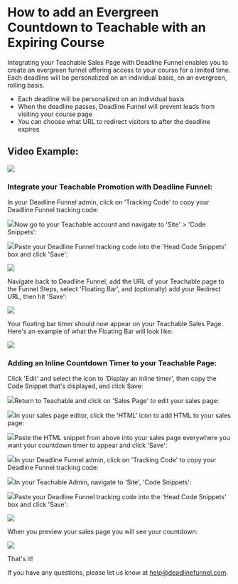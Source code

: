 # How to add an Evergreen Countdown to Teachable with an Expiring Course

Integrating your Teachable Sales Page with Deadline Funnel enables you to create an evergreen funnel offering access to your course for a limited time. Each deadline will be personalized on an individual basis, on an evergreen, rolling basis.

* Each deadline will be personalized on an individual basis
* When the deadline passes, Deadline Funnel will prevent leads from visiting your course page
* You can choose what URL to redirect visitors to after the deadline expires

## Video Example:

![](https://fast.wistia.com/embed/medias/rh28b6bv5t/swatch)

### Integrate your Teachable Promotion with Deadline Funnel:

In your Deadline Funnel admin, click on 'Tracking Code' to copy your Deadline Funnel tracking code:

![](https://s3.amazonaws.com/helpscout.net/docs/assets/53974d6ce4b0c76107b109d1/images/5a79f60f0428634376cfdcb2/file-elWYOoZEj4.png)Now go to your Teachable account and navigate to 'Site' &gt; 'Code Snippets':

![](https://s3.amazonaws.com/helpscout.net/docs/assets/53974d6ce4b0c76107b109d1/images/5b27e9be2c7d3a0fa9a31c84/file-QQ7ZPePC77.png)Paste your Deadline Funnel tracking code into the 'Head Code Snippets' box and click 'Save':

![](https://s3.amazonaws.com/helpscout.net/docs/assets/53974d6ce4b0c76107b109d1/images/5db844392c7d3a7e9ae32e81/file-kmn0zi7g4N.jpg)

Navigate back to Deadline Funnel, add the URL of your Teachable page to the Funnel Steps, select 'Floating Bar', and \(optionally\) add your Redirect URL, then hit 'Save':

![](https://s3.amazonaws.com/helpscout.net/docs/assets/53974d6ce4b0c76107b109d1/images/5c783c362c7d3a0cb932155e/file-JDPyIgnWsG.png)

Your floating bar timer should now appear on your Teachable Sales Page. Here's an example of what the Floating Bar will look like:

![](https://s3.amazonaws.com/helpscout.net/docs/assets/53974d6ce4b0c76107b109d1/images/5c65c0a12c7d3a66e32e783a/file-r2622Bfum3.png)

### **Adding an Inline Countdown Timer to your Teachable Page:**

Click 'Edit' and select the icon to 'Display an inline timer', then copy the Code Snippet that's displayed, and click Save:

![](https://s3.amazonaws.com/helpscout.net/docs/assets/53974d6ce4b0c76107b109d1/images/5c783cd22c7d3a0cb9321570/file-hMgAYWDhqC.png)Return to Teachable and click on 'Sales Page' to edit your sales page:

![](https://s3.amazonaws.com/helpscout.net/docs/assets/53974d6ce4b0c76107b109d1/images/5a1f3bf62c7d3a272c0e0f5b/file-HxTIY3uvyN.png)In your sales page editor, click the 'HTML' icon to add HTML to your sales page:

![](https://s3.amazonaws.com/helpscout.net/docs/assets/53974d6ce4b0c76107b109d1/images/57ae2a5b90336059d4edf511/file-wPZ1Vw54pP.png)Paste the HTML snippet from above into your sales page everywhere you want your countdown timer to appear and click 'Save':

![](https://s3.amazonaws.com/helpscout.net/docs/assets/53974d6ce4b0c76107b109d1/images/57ae2d3890336059d4edf524/file-1synbw53ys.png)In your Deadline Funnel admin, click on 'Tracking Code' to copy your Deadline Funnel tracking code:

![](https://s3.amazonaws.com/helpscout.net/docs/assets/53974d6ce4b0c76107b109d1/images/5a79f60f0428634376cfdcb2/file-elWYOoZEj4.png)In your Teachable Admin, navigate to 'Site', 'Code Snippets':

![](https://s3.amazonaws.com/helpscout.net/docs/assets/53974d6ce4b0c76107b109d1/images/5b27e9be2c7d3a0fa9a31c84/file-QQ7ZPePC77.png)Paste your Deadline Funnel tracking code into the 'Head Code Snippets' box and click 'Save':

![](https://s3.amazonaws.com/helpscout.net/docs/assets/53974d6ce4b0c76107b109d1/images/5db844392c7d3a7e9ae32e81/file-kmn0zi7g4N.jpg)

When you preview your sales page you will see your countdown:

![](https://s3.amazonaws.com/helpscout.net/docs/assets/53974d6ce4b0c76107b109d1/images/5903ba6b2c7d3a057f88aa2b/file-55ihx6ME8i.png)

That's it!

If you have any questions, please let us know at [help@deadlinefunnel.com](mailto:mailto:help@deadlinefunnel.com).

